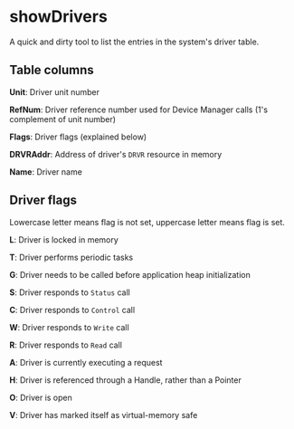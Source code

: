 # showDrivers

A quick and dirty tool to list the entries in the system's driver table.

## Table columns

**Unit**: Driver unit number

**RefNum**: Driver reference number used for Device Manager calls (1's complement
of unit number)

**Flags**: Driver flags (explained below)

**DRVRAddr**: Address of driver's `DRVR` resource in memory

**Name**: Driver name

## Driver flags

Lowercase letter means flag is not set, uppercase letter means flag is set.

**L**: Driver is locked in memory

**T**: Driver performs periodic tasks

**G**: Driver needs to be called before application heap initialization

**S**: Driver responds to `Status` call

**C**: Driver responds to `Control` call

**W**: Driver responds to `Write` call

**R**: Driver responds to `Read` call

**A**: Driver is currently executing a request

**H**: Driver is referenced through a Handle, rather than a Pointer

**O**: Driver is open

**V**: Driver has marked itself as virtual-memory safe

